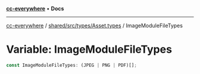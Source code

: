 [**cc-everywhere**](../../../../../index.md) • **Docs**

***

[cc-everywhere](../../../../../index.md) / [shared/src/types/Asset.types](../index.md) / ImageModuleFileTypes

# Variable: ImageModuleFileTypes

```ts
const ImageModuleFileTypes: (JPEG | PNG | PDF)[];
```
